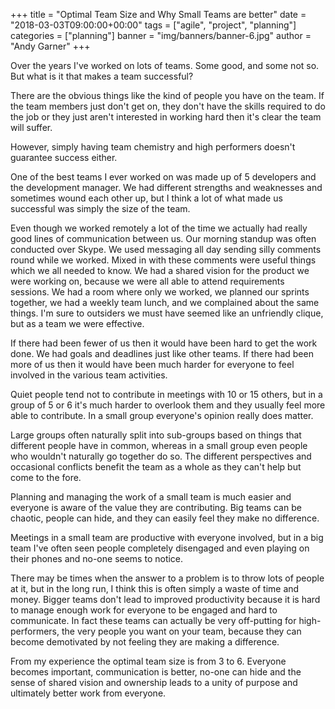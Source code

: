 +++
title = "Optimal Team Size and Why Small Teams are better"
date = "2018-03-03T09:00:00+00:00"
tags = ["agile", "project", "planning"]
categories = ["planning"]
banner = "img/banners/banner-6.jpg"
author = "Andy Garner"
+++

Over the years I've worked on lots of teams. Some good, and some not so. But what is it that makes a team successful?

There are the obvious things like the kind of people you have on the team. If the team members just don't get on, they don't have the skills required to do the job or they just aren't interested in working hard then it's clear the team will suffer.

However, simply having team chemistry and high performers doesn't guarantee success either.

One of the best teams I ever worked on was made up of 5 developers and the development manager. We had different strengths and weaknesses and sometimes wound each other up, but I think a lot of what made us successful was simply the size of the team.

Even though we worked remotely a lot of the time we actually had really good lines of communication between us. Our morning standup was often conducted over Skype. We used messaging all day sending silly comments round while we worked. Mixed in with these comments were useful things which we all needed to know. We had a shared vision for the product we were working on, because we were all able to attend requirements sessions. We had a room where only we worked, we planned our sprints together, we had a weekly team lunch, and we complained about the same things. I'm sure to outsiders we must have seemed like an unfriendly clique, but as a team we were effective.

If there had been fewer of us then it would have been hard to get the work done. We had goals and deadlines just like other teams. If there had been more of us then it would have been much harder for everyone to feel involved in the various team activities. 

Quiet people tend not to contribute in meetings with 10 or 15 others, but in a group of 5 or 6 it's much harder to overlook them and they usually feel more able to contribute. In a small group everyone's opinion really does matter. 

Large groups often naturally split into sub-groups based on things that different people have in common, whereas in a small group even people who wouldn't naturally go together do so. The different perspectives and occasional conflicts benefit the team as a whole as they can't help but come to the fore.

Planning and managing the work of a small team is much easier and everyone is aware of the value they are contributing. Big teams can be chaotic, people can hide, and they can easily feel they make no difference.

Meetings in a small team are productive with everyone involved, but in a big team I've often seen people completely disengaged and even playing on their phones and no-one seems to notice.

There may be times when the answer to a problem is to throw lots of people at it, but in the long run, I think this is often simply a waste of time and money. Bigger teams don't lead to improved productivity because it is hard to manage enough work for everyone to be engaged and hard to communicate. In fact these teams can actually be very off-putting for high-performers, the very people you want on your team, because they can become demotivated by not feeling they are making a difference.

From my experience the optimal team size is from 3 to 6. Everyone becomes important, communication is better, no-one can hide and the sense of shared vision and ownership leads to a unity of purpose and ultimately better work from everyone.